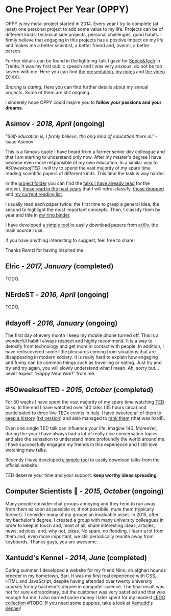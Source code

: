 # One Project Per Year (OPPY)

OPPY is my meta-project started in 2014. Every year I try to complete (at 
least) one personal project to add some value to my life. Projects can be of 
different kinds: technical side projects, personal challenges, good habits. I
firmly believe that engaging in this projects has a positive impact on my life
and makes me a better scientist, a better friend and, overall, a better person.

Further details can be found in the lightning-talk I gave for 
[Speck&Tech](http://speckand.tech/) in Trento. It was my first public speech 
and I was very anxious, do not be too severe with me. Here you can find 
[the presentation](
https://github.com/ShadowTemplate/OPPY/blob/master/Speck%26Tech%20talk/Speck%26Tech%20presentation%20-%20OPPY:%20on%20the%20importance%20of%20personal%20projects.pdf), 
[my notes](
https://github.com/ShadowTemplate/OPPY/blob/master/Speck%26Tech%20talk/Speck%26Tech%20notes%20-%20OPPY:%20on%20the%20importance%20of%20personal%20projects.txt) 
and [the video]() (X:XX).

*Sharing is caring.* Here you can find further details about my annual 
projects.
Some of them are still ongoing.

I sincerely hope OPPY could inspire you to **follow your passions and your 
dreams**.


## Asimov - *2018, April* (ongoing)

*“Self-education is, I firmly believe, the only kind of education there is.”* -
Isaac Asimov

This is a famous quote I have heard from a former senior dev colleague and that I
am starting to understand only now.
After my master's degree I have become even more responsible of my own 
education.
In a similar way to *#50weeksofTED* I will try to spend the vast majority of my 
spare time reading scientific papers of different kinds.
This time the task is way harder.

In the [project folder](
https://github.com/ShadowTemplate/OPPY/tree/master/Asimov) you can find the 
[talks I have already read](
https://github.com/ShadowTemplate/OPPY/blob/master/Asimov/list.txt) for the 
project, [those read in the past years](
https://github.com/ShadowTemplate/OPPY/blob/master/Asimov/legacy/list.txt
) that I will retro-classify, 
[those dropped](
https://github.com/ShadowTemplate/OPPY/blob/master/Asimov/dropped/list.txt
) and [my current reading list](
https://github.com/ShadowTemplate/OPPY/blob/master/Asimov/queue/list.txt
).

I usually read each paper twice: the first time to grasp a general idea, the 
second to highlight the most important concepts.
Then, I classify them by year and title in [my ring binder]().

I have developed [a simple tool](
https://github.com/ShadowTemplate/arxiv-downloader) to easily download papers 
from [arXiv](http://arxiv.org/), the main source I use.

If you have anything interesting to suggest, feel free to share!

Thanks Ramzi for having inspired me.


## Elric - *2017, January* (completed)

TODO.


## NErdeST - *2016, April* (ongoing)

TODO.


## #dayoff - *2016, January* (ongoing)

The first day of every month I keep my mobile phone turned off.
This is a wonderful habit I always respect and highly recommend.
It is a way to detoxify from technology and get more in contact with people.
In addition, I have rediscovered some little pleasures coming from situations 
that are disappearing in modern society.
It is really hard to explain how engaging and funny can be common things such 
as travelling or eating.
Just try and try and try again, you will slowly understand what I mean.
Ah, sorry but... never expect *"Happy New Year!"* from me.


## #50weeksofTED - *2015, October* (completed)

For 50 weeks I have spent the vast majority of my spare time watching 
[TED](https://www.ted.com/) talks.
In the end I have watched over 140 talks (35 hours circa) and participated to 
three live TEDx events in Italy.
I have [tweeted all of them to keep a history](
https://twitter.com/search?l=&q=%2350weeksofTED%20from%3Adjanvito) 
([txt version](
https://github.com/ShadowTemplate/OPPY/blob/master/%2350weeksofTED/TED%20talks%20list.txt)) 
and also managed to [rank them](
https://github.com/ShadowTemplate/OPPY/blob/master/%2350weeksofTED/TED%20talks%20ranking.txt
) (that was hard!).

Even one single TED talk can influence your life, imagine 140.
Moreover, during the year I have always had a lot of really nice conversation 
topics and also the sensation to understand more profoundly the world around 
me.
I have successfully engaged my friends in this experience and I still love 
watching new talks.

Recently I have developed [a simple tool](
https://github.com/ShadowTemplate/ted-downloader) to easily download talks from 
the official website.

TED deserve your time and your support: **keep worthy ideas spreading**.


## Computer Scientists 💾 - *2015, October* (ongoing)

Many people consider chat groups annoying and they tend to run away from them 
as soon as possible or, if not possibile, mute them (typically forever).
I consider many of my groups an invaluable asset.
In 2015, after my bachelor's degree, I created a group with many university 
colleagues in order to keep in touch and, most of all, share interesting ideas,
articles, news, advices, and, why not, jokes. No spam, no flooding.
I learn a lot from them and, even more important, we still periodically reunite
away from keyboards.
Thanks guys, you are awesome. 


## Xantudd's Kennel - *2014, June* (completed)

During summer, I developed a website for my friend Nino, an afghan hounds 
breeder in my hometown, Bari. It was my first real experience with CSS, HTML 
and JavaScript, despite having attended over twenty university courses for my
bachelor's degree in computer science. The final result was not for sure 
extraordinary, but the customer was very satisfied and that was enough for me.
I also earned some money I later spent for my modest 
[LEGO collection]() #TODO. If you need some puppies, take a look at 
[Xantudd's Kennel](http://www.xantudds.com/)!
